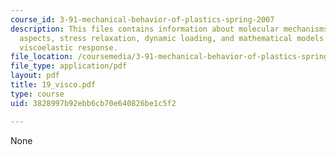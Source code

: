 ```yaml
---
course_id: 3-91-mechanical-behavior-of-plastics-spring-2007
description: This files contains information about molecular mechanisms, phenomenological
  aspects, stress relaxation, dynamic loading, and mathematical models for linear
  viscoelastic response.
file_location: /coursemedia/3-91-mechanical-behavior-of-plastics-spring-2007/3828997b92ebb6cb70e640826be1c5f2_19_visco.pdf
file_type: application/pdf
layout: pdf
title: 19_visco.pdf
type: course
uid: 3828997b92ebb6cb70e640826be1c5f2

---
```

None